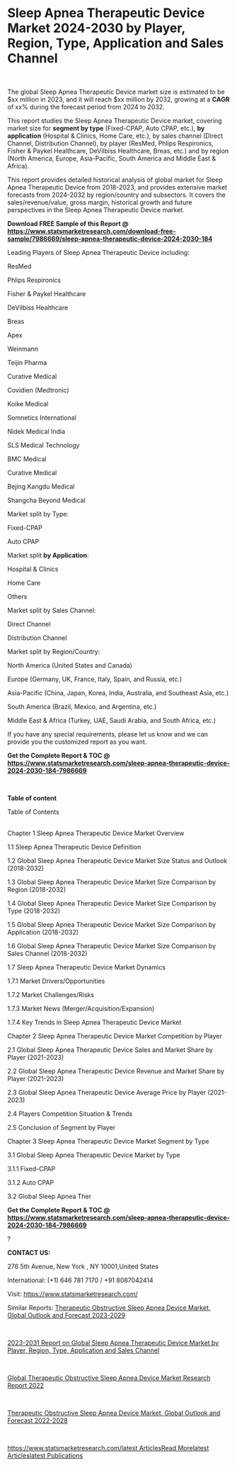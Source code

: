 <h1>Sleep Apnea Therapeutic Device Market 2024-2030 by Player, Region, Type, Application and Sales Channel</h1><br/><p>The global Sleep Apnea Therapeutic Device market size is estimated to be $xx million in 2023, and it will reach $xx million by 2032, growing at a <strong>CAGR</strong> of xx% during the forecast period from 2024 to 2032.</p>
 
 
 
 <p>This report studies the Sleep Apnea Therapeutic Device market, covering market size for <strong>segment by type</strong> (Fixed-CPAP, Auto CPAP, etc.), <strong>by application</strong> (Hospital & Clinics, Home Care, etc.), by sales channel (Direct Channel, Distribution Channel), by player (ResMed, Phlips Respironics, Fisher & Paykel Healthcare, DeVilbiss Healthcare, Breas, etc.) and by region (North America, Europe, Asia-Pacific, South America and Middle East & Africa).</p>
 
 
 
 <p>This report provides detailed historical analysis of global market for Sleep Apnea Therapeutic Device from 2018-2023, and provides extensive market forecasts from 2024-2032 by region/country and subsectors. It covers the sales/revenue/value, gross margin, historical growth and future perspectives in the Sleep Apnea Therapeutic Device market.</p>
 
 
 
 <p><strong>Download FREE Sample of this Report @ <a href="https://www.statsmarketresearch.com/download-free-sample/7986669/sleep-apnea-therapeutic-device-2024-2030-184">https://www.statsmarketresearch.com/download-free-sample/7986669/sleep-apnea-therapeutic-device-2024-2030-184</a></strong></p>
 
 
 
 <p>Leading Players of Sleep Apnea Therapeutic Device including:</p>
 
 
 
 <p>ResMed</p>
 
 
 
 <p>Phlips Respironics</p>
 
 
 
 <p>Fisher & Paykel Healthcare</p>
 
 
 
 <p>DeVilbiss Healthcare</p>
 
 
 
 <p>Breas</p>
 
 
 
 <p>Apex</p>
 
 
 
 <p>Weinmann</p>
 
 
 
 <p>Teijin Pharma</p>
 
 
 
 <p>Curative Medical</p>
 
 
 
 <p>Covidien (Medtronic)</p>
 
 
 
 <p>Koike Medical</p>
 
 
 
 <p>Somnetics International</p>
 
 
 
 <p>Nidek Medical India</p>
 
 
 
 <p>SLS Medical Technology</p>
 
 
 
 <p>BMC Medical</p>
 
 
 
 <p>Curative Medical</p>
 
 
 
 <p>Bejing Kangdu Medical</p>
 
 
 
 <p>Shangcha Beyond Medical</p>
 
 
 
 <p>Market split by Type:</p>
 
 
 
 <p>Fixed-CPAP</p>
 
 
 
 <p>Auto CPAP</p>
 
 
 
 <p>Market split <strong>by Application</strong>:</p>
 
 
 
 <p>Hospital & Clinics</p>
 
 
 
 <p>Home Care</p>
 
 
 
 <p>Others</p>
 
 
 
 <p>Market split by Sales Channel:</p>
 
 
 
 <p>Direct Channel</p>
 
 
 
 <p>Distribution Channel</p>
 
 
 
 <p>Market split by Region/Country:</p>
 
 
 
 <p>North America (United States and Canada)</p>
 
 
 
 <p>Europe (Germany, UK, France, Italy, Spain, and Russia, etc.)</p>
 
 
 
 <p>Asia-Pacific (China, Japan, Korea, India, Australia, and Southeast Asia, etc.)</p>
 
 
 
 <p>South America (Brazil, Mexico, and Argentina, etc.)</p>
 
 
 
 <p>Middle East & Africa (Turkey, UAE, Saudi Arabia, and South Africa, etc.)</p>
 
 
 
 <p>If you have any special requirements, please let us know and we can provide you the customized report as you want.</p>
 
 
 
 <div><b>Get the Complete Report & TOC @ <a href="https://www.statsmarketresearch.com/sleep-apnea-therapeutic-device-2024-2030-184-7986669">https://www.statsmarketresearch.com/sleep-apnea-therapeutic-device-2024-2030-184-7986669</a></b></div>
 
 
 
 <p><br />
 
 <b>Table of content</b></p>
 
 
 
 <p>Table of Contents<br />
 
 <br />
 
 Chapter 1 Sleep Apnea Therapeutic Device Market Overview<br />
 
 1.1 Sleep Apnea Therapeutic Device Definition<br />
 
 1.2 Global Sleep Apnea Therapeutic Device Market Size Status and Outlook (2018-2032)<br />
 
 1.3 Global Sleep Apnea Therapeutic Device Market Size Comparison by Region (2018-2032)<br />
 
 1.4 Global Sleep Apnea Therapeutic Device Market Size Comparison by Type (2018-2032)<br />
 
 1.5 Global Sleep Apnea Therapeutic Device Market Size Comparison by Application (2018-2032)<br />
 
 1.6 Global Sleep Apnea Therapeutic Device Market Size Comparison by Sales Channel (2018-2032)<br />
 
 1.7 Sleep Apnea Therapeutic Device Market Dynamics<br />
 
 1.7.1 Market Drivers/Opportunities<br />
 
 1.7.2 Market Challenges/Risks<br />
 
 1.7.3 Market News (Merger/Acquisition/Expansion)<br />
 
 1.7.4 Key Trends in Sleep Apnea Therapeutic Device Market<br />
 
 Chapter 2 Sleep Apnea Therapeutic Device Market Competition by Player<br />
 
 2.1 Global Sleep Apnea Therapeutic Device Sales and Market Share by Player (2021-2023)<br />
 
 2.2 Global Sleep Apnea Therapeutic Device Revenue and Market Share by Player (2021-2023)<br />
 
 2.3 Global Sleep Apnea Therapeutic Device Average Price by Player (2021-2023)<br />
 
 2.4 Players Competition Situation & Trends<br />
 
 2.5 Conclusion of Segment by Player<br />
 
 Chapter 3 Sleep Apnea Therapeutic Device Market Segment by Type<br />
 
 3.1 Global Sleep Apnea Therapeutic Device Market by Type<br />
 
 3.1.1 Fixed-CPAP<br />
 
 3.1.2 Auto CPAP<br />
 
 3.2 Global Sleep Apnea Ther</p>
 
 
 
 <div><b>Get the Complete Report & TOC @ <a href="https://www.statsmarketresearch.com/sleep-apnea-therapeutic-device-2024-2030-184-7986669">https://www.statsmarketresearch.com/sleep-apnea-therapeutic-device-2024-2030-184-7986669</a></b></div>
 
 
 
 <p>? </p>
 
 
 
 <p><b>CONTACT US:</b><br />
 
 276 5th Avenue, New York , NY 10001,United States<br />
 
 International: (+1) 646 781 7170 / +91 8087042414<br />
 
 Visit: <a href="https://www.statsmarketresearch.com/">https://www.statsmarketresearch.com/</a><br />
 
 Similar Reports: <a href="https://www.statsmarketresearch.com/sleep-apnea-therapeutic-device-2024-2030-184-7986669">Therapeutic Obstructive Sleep Apnea Device Market, Global Outlook and Forecast 2023-2029</a><br />
 
 <br />
 
 <a href="https://www.statsmarketresearch.com/sleep-apnea-therapeutic-device-2024-2030-184-7986669">2023-2031 Report on Global Sleep Apnea Therapeutic Device Market by Player, Region, Type, Application and Sales Channel</a><br />
 
 <br />
 
 <a href="https://www.statsmarketresearch.com/sleep-apnea-therapeutic-device-2024-2030-184-7986669">Global Therapeutic Obstructive Sleep Apnea Device Market Research Report 2022</a><br />
 
 <br />
 
 <a href="https://www.statsmarketresearch.com/sleep-apnea-therapeutic-device-2024-2030-184-7986669">Therapeutic Obstructive Sleep Apnea Device Market, Global Outlook and Forecast 2022-2028</a><br />
 
 <br />
 
 <a href="https://gyeongbokgung.com">https://www.statsmarketresearch.com/</a><a href="https://hallyeomaritime.com">latest Articles</a><a href="https://jingwansa.com">Read More</a><a href="https://nguoiviet.jp/">latest Articles</a><a href="https://www.intelmarketresearch.com/">latest Publications</a></p>